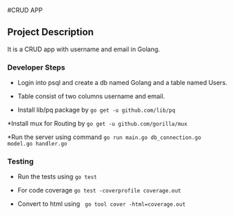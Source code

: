 #CRUD APP

## Project Description
It is a CRUD app with username and email in Golang.

### Developer Steps
* Login into psql and create a db named Golang and a table named Users.

* Table consist of two columns username and email.

* Install lib/pq package by
```go get -u github.com/lib/pq```

*Install mux for Routing by
```go get -u github.com/gorilla/mux```

*Run the server using command
```go run main.go db_connection.go model.go handler.go```

### Testing
* Run the tests using
``` go test ```

* For code coverage
``` go test -coverprofile coverage.out ```

* Convert to html using
```  go tool cover -html=coverage.out ```